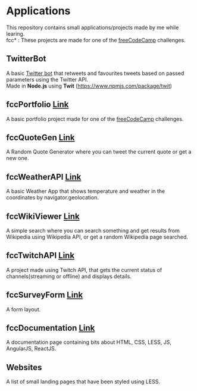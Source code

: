 # Applications
This repository contains small applications/projects made by me while learing.  
fcc* : These projects are made for one of the [freeCodeCamp](https://www.freecodecamp.org/) challenges.  

## TwitterBot 
A basic [Twitter bot](https://twitter.com/PhoenixGyaan) that retweets and favourites tweets based on passed parameters using the Twitter API.  
Made in **Node.js** using **Twit** (https://www.npmjs.com/package/twit)

## fccPortfolio [Link](https://codepen.io/phoenixabhishek/full/LdJgba/)
A basic portfolio project made for one of the [freeCodeCamp](https://www.freecodecamp.org/) challenges.

## fccQuoteGen [Link](https://codepen.io/phoenixabhishek/full/xWMqoE/)
A Random Quote Generator where you can tweet the current quote or get a new one.  

## fccWeatherAPI [Link](https://codepen.io/phoenixabhishek/full/MVLLGK/)
A basic Weather App that shows temperature and weather in the coordinates by navigator.geolocation.  
 
## fccWikiViewer [Link](https://codepen.io/phoenixabhishek/full/QmXvOm/)
A simple search where you can search something and get results from Wikipedia using Wikipedia API, or get a random Wikipedia page searched.   

## fccTwitchAPI [Link](https://codepen.io/phoenixabhishek/full/geVwWy)
A project made using Twitch API, that gets the current status of channels(streaming or offline) and displays details.  

## fccSurveyForm  [Link](https://codepen.io/phoenixabhishek/full/jKKvNo)
A form layout.  

## fccDocumentation  [Link](https://codepen.io/phoenixabhishek/full/WyKrgN)
A documentation page containing bits about HTML, CSS, LESS, JS, AngularJS, ReactJS.

## Websites  
A list of small landing pages that have been styled using LESS.
